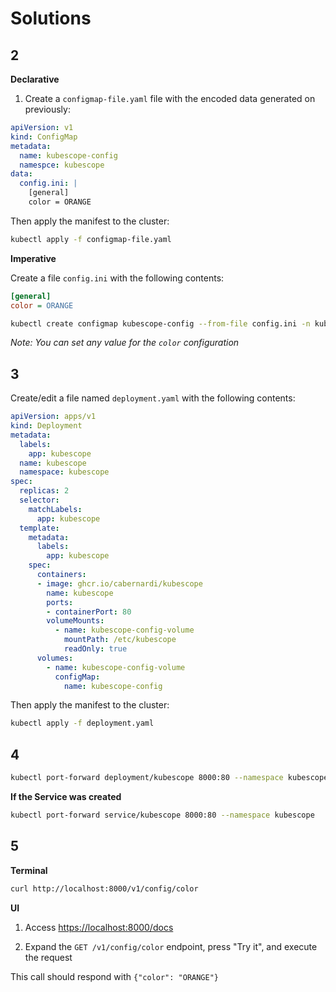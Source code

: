 # Solutions

## 2

**Declarative**

1. Create a `configmap-file.yaml` file with the encoded data generated on previously:

```yaml
apiVersion: v1
kind: ConfigMap
metadata:
  name: kubescope-config
  namespce: kubescope
data:
  config.ini: |
    [general]
    color = ORANGE
```

Then apply the manifest to the cluster:

```bash
kubectl apply -f configmap-file.yaml
```

**Imperative**

Create a file `config.ini` with the following contents:
```ini
[general]
color = ORANGE
```

```bash
kubectl create configmap kubescope-config --from-file config.ini -n kubescope
```

_Note: You can set any value for the `color` configuration_

## 3

Create/edit a file named `deployment.yaml` with the following contents:

```yaml
apiVersion: apps/v1
kind: Deployment
metadata:
  labels:
    app: kubescope
  name: kubescope
  namespace: kubescope
spec:
  replicas: 2
  selector:
    matchLabels:
      app: kubescope
  template:
    metadata:
      labels:
        app: kubescope
    spec:
      containers:
      - image: ghcr.io/cabernardi/kubescope
        name: kubescope
        ports:
        - containerPort: 80
        volumeMounts:
          - name: kubescope-config-volume
            mountPath: /etc/kubescope
            readOnly: true
      volumes:
        - name: kubescope-config-volume
          configMap:
            name: kubescope-config
```

Then apply the manifest to the cluster:

```bash
kubectl apply -f deployment.yaml
```

## 4

```bash
kubectl port-forward deployment/kubescope 8000:80 --namespace kubescope
```

**If the Service was created**
```bash
kubectl port-forward service/kubescope 8000:80 --namespace kubescope
```

## 5

**Terminal**

```bash
curl http://localhost:8000/v1/config/color
```

**UI**

1. Access [https://localhost:8000/docs](https://localhost:8000/docs)

1. Expand the `GET /v1/config/color` endpoint, press "Try it", and execute the request


This call should respond with `{"color": "ORANGE"}`
